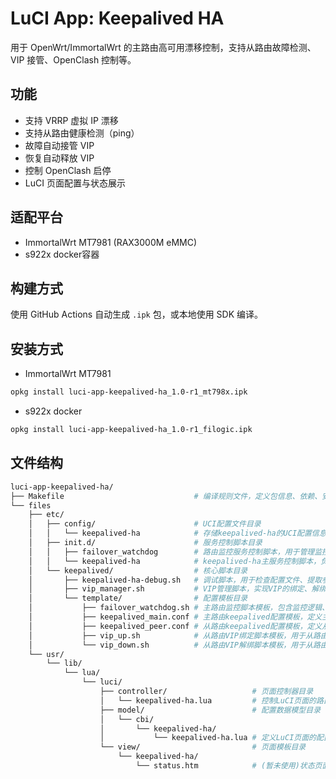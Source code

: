 # LuCI App: Keepalived HA

用于 OpenWrt/ImmortalWrt 的主路由高可用漂移控制，支持从路由故障检测、VIP 接管、OpenClash 控制等。

## 功能
- 支持 VRRP 虚拟 IP 漂移
- 支持从路由健康检测（ping）
- 故障自动接管 VIP
- 恢复自动释放 VIP
- 控制 OpenClash 启停
- LuCI 页面配置与状态展示

## 适配平台
- ImmortalWrt MT7981 (RAX3000M eMMC)
- s922x docker容器

## 构建方式
使用 GitHub Actions 自动生成 `.ipk` 包，或本地使用 SDK 编译。

## 安装方式
- ImmortalWrt MT7981
```bash
opkg install luci-app-keepalived-ha_1.0-r1_mt798x.ipk
```
- s922x docker
```bash
opkg install luci-app-keepalived-ha_1.0-r1_filogic.ipk
```

## 文件结构
```bash
luci-app-keepalived-ha/
├── Makefile                             # 编译规则文件，定义包信息、依赖、安装文件路径及安装后脚本
└── files
    ├── etc/
    │   ├── config/                      # UCI配置文件目录
    │   │   └── keepalived-ha            # 存储keepalived-ha的UCI配置信息
    │   ├── init.d/                      # 服务控制脚本目录
    │   │   ├── failover_watchdog        # 路由监控服务控制脚本，用于管理监控进程的启停等
    │   │   └── keepalived-ha            # keepalived-ha主服务控制脚本，负责服务的启用、禁用、启动、停止等
    │   └── keepalived/                  # 核心脚本目录
    │       ├── keepalived-ha-debug.sh   # 调试脚本，用于检查配置文件、提取参数、查看接口和进程状态等
    │       ├── vip_manager.sh           # VIP管理脚本，实现VIP的绑定、解绑和状态检查功能
    │       └── template/                # 配置模板目录
    │           ├── failover_watchdog.sh # 主路由监控脚本模板，包含监控逻辑、故障检测与恢复处理等
    │           ├── keepalived_main.conf # 主路由keepalived配置模板，定义主路由的VRRP等相关配置
    │           ├── keepalived_peer.conf # 从路由keepalived配置模板，定义从路由的VRRP等相关配置
    │           ├── vip_up.sh            # 从路由VIP绑定脚本模板，用于从路由绑定VIP时执行
    │           └── vip_down.sh          # 从路由VIP解绑脚本模板，用于从路由解绑VIP时执行
    └── usr/
        └── lib/
            └── lua/
                └── luci/
                    ├── controller/                   # 页面控制器目录
                    │   └── keepalived-ha.lua         # 控制LuCI页面的路由和访问逻辑
                    ├── model/                        # 配置数据模型目录
                    │   └── cbi/
                    │       └── keepalived-ha/
                    │           └── keepalived-ha.lua # 定义LuCI页面的配置表单和数据处理逻辑
                    └── view/                         # 页面模板目录
                        └── keepalived-ha/
                            └── status.htm            # (暂未使用)状态页面模板，用于展示keepalived-ha的运行状态信息
```